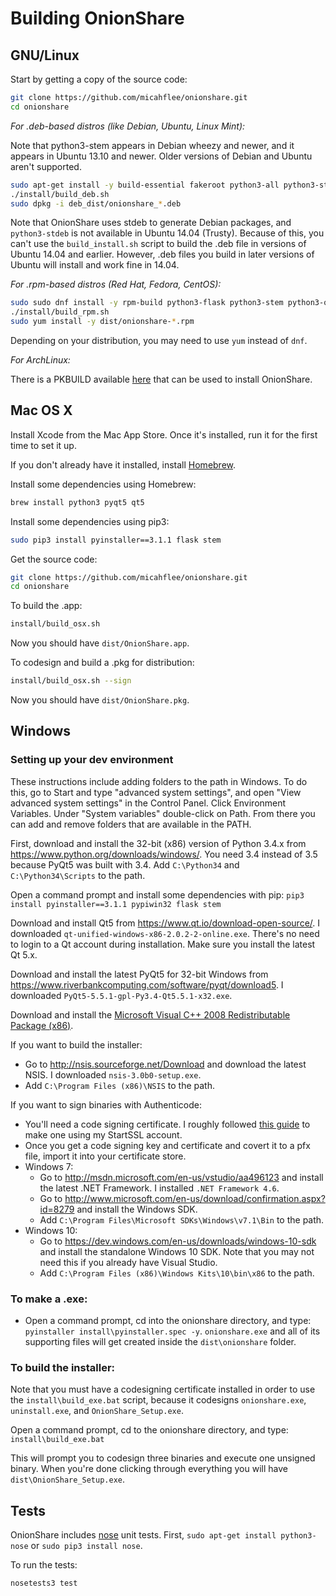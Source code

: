 # Building OnionShare

## GNU/Linux

Start by getting a copy of the source code:

```sh
git clone https://github.com/micahflee/onionshare.git
cd onionshare
```

*For .deb-based distros (like Debian, Ubuntu, Linux Mint):*

Note that python3-stem appears in Debian wheezy and newer, and it appears in Ubuntu 13.10 and newer. Older versions of Debian and Ubuntu aren't supported.

```sh
sudo apt-get install -y build-essential fakeroot python3-all python3-stdeb python3-flask python3-stem python3-pyqt5 dh-python
./install/build_deb.sh
sudo dpkg -i deb_dist/onionshare_*.deb
```
Note that OnionShare uses stdeb to generate Debian packages, and `python3-stdeb` is not available in Ubuntu 14.04 (Trusty). Because of this, you can't use the `build_install.sh` script to build the .deb file in versions of Ubuntu 14.04 and earlier. However, .deb files you build in later versions of Ubuntu will install and work fine in 14.04.

*For .rpm-based distros (Red Hat, Fedora, CentOS):*

```sh
sudo sudo dnf install -y rpm-build python3-flask python3-stem python3-qt5
./install/build_rpm.sh
sudo yum install -y dist/onionshare-*.rpm
```

Depending on your distribution, you may need to use `yum` instead of `dnf`.

*For ArchLinux:*

There is a PKBUILD available [here](https://aur.archlinux.org/packages/onionshare/) that can be used to install OnionShare.

## Mac OS X

Install Xcode from the Mac App Store. Once it's installed, run it for the first time to set it up.

If you don't already have it installed, install [Homebrew](http://brew.sh/).

Install some dependencies using Homebrew:

```sh
brew install python3 pyqt5 qt5
```

Install some dependencies using pip3:

```sh
sudo pip3 install pyinstaller==3.1.1 flask stem
```

Get the source code:

```sh
git clone https://github.com/micahflee/onionshare.git
cd onionshare
```

To build the .app:

```sh
install/build_osx.sh
```

Now you should have `dist/OnionShare.app`.

To codesign and build a .pkg for distribution:

```sh
install/build_osx.sh --sign
```

Now you should have `dist/OnionShare.pkg`.

## Windows

### Setting up your dev environment

These instructions include adding folders to the path in Windows. To do this, go to Start and type "advanced system settings", and open "View advanced system settings" in the Control Panel. Click Environment Variables. Under "System variables" double-click on Path. From there you can add and remove folders that are available in the PATH.

First, download and install the 32-bit (x86) version of Python 3.4.x from https://www.python.org/downloads/windows/. You need 3.4 instead of 3.5 because PyQt5 was built with 3.4. Add `C:\Python34` and `C:\Python34\Scripts` to the path.

Open a command prompt and install some dependencies with pip: `pip3 install pyinstaller==3.1.1 pypiwin32 flask stem`

Download and install Qt5 from https://www.qt.io/download-open-source/. I downloaded `qt-unified-windows-x86-2.0.2-2-online.exe`. There's no need to login to a Qt account during installation. Make sure you install the latest Qt 5.x.

Download and install the latest PyQt5 for 32-bit Windows from https://www.riverbankcomputing.com/software/pyqt/download5. I downloaded `PyQt5-5.5.1-gpl-Py3.4-Qt5.5.1-x32.exe`.

Download and install the [Microsoft Visual C++ 2008 Redistributable Package (x86)](http://www.microsoft.com/en-us/download/details.aspx?id=29).

If you want to build the installer:

* Go to http://nsis.sourceforge.net/Download and download the latest NSIS. I downloaded `nsis-3.0b0-setup.exe`.
* Add `C:\Program Files (x86)\NSIS` to the path.

If you want to sign binaries with Authenticode:

* You'll need a code signing certificate. I roughly followed [this guide](http://blog.assarbad.net/20110513/startssl-code-signing-certificate/) to make one using my StartSSL account.
* Once you get a code signing key and certificate and covert it to a pfx file, import it into your certificate store.
* Windows 7:
  * Go to http://msdn.microsoft.com/en-us/vstudio/aa496123 and install the latest .NET Framework. I installed `.NET Framework 4.6`.
  * Go to http://www.microsoft.com/en-us/download/confirmation.aspx?id=8279 and install the Windows SDK.
  * Add `C:\Program Files\Microsoft SDKs\Windows\v7.1\Bin` to the path.
* Windows 10:
  * Go to https://dev.windows.com/en-us/downloads/windows-10-sdk and install the standalone Windows 10 SDK. Note that you may not need this if you already have Visual Studio.
  * Add `C:\Program Files (x86)\Windows Kits\10\bin\x86` to the path.

### To make a .exe:

* Open a command prompt, cd into the onionshare directory, and type: `pyinstaller install\pyinstaller.spec -y`. `onionshare.exe` and all of its supporting files will get created inside the `dist\onionshare` folder.

### To build the installer:

Note that you must have a codesigning certificate installed in order to use the `install\build_exe.bat` script, because it codesigns `onionshare.exe`, `uninstall.exe`, and `OnionShare_Setup.exe`.

Open a command prompt, cd to the onionshare directory, and type: `install\build_exe.bat`

This will prompt you to codesign three binaries and execute one unsigned binary. When you're done clicking through everything you will have `dist\OnionShare_Setup.exe`.

## Tests

OnionShare includes [nose](https://nose.readthedocs.org/en/latest/) unit tests. First, `sudo apt-get install python3-nose` or `sudo pip3 install nose`.

To run the tests:

```sh
nosetests3 test
```
